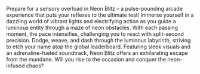 Prepare for a sensory overload in Neon Blitz – a pulse-pounding arcade experience that puts your reflexes to the ultimate test! Immerse yourself in a dazzling world of vibrant lights and electrifying action as you guide a luminous entity through a maze of neon obstacles. With each passing moment, the pace intensifies, challenging you to react with split-second precision. Dodge, weave, and dash through the luminous labyrinth, striving to etch your name atop the global leaderboard. Featuring sleek visuals and an adrenaline-fueled soundtrack, Neon Blitz offers an exhilarating escape from the mundane. Will you rise to the occasion and conquer the neon-infused chaos?